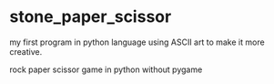 # stone_paper_scissor
my first program in python language
using ASCII art to make it more creative.

rock paper scissor game in python without pygame
